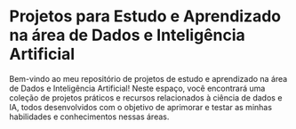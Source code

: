 # Projetos para Estudo e Aprendizado na área de Dados e Inteligência Artificial
Bem-vindo ao meu repositório de projetos de estudo e aprendizado na área de Dados e Inteligência Artificial! Neste espaço, você encontrará uma coleção de projetos práticos e recursos relacionados à ciência de dados e IA, todos desenvolvidos com o objetivo de aprimorar e testar as minhas habilidades e conhecimentos nessas áreas.
